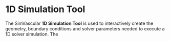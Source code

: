 # 1D Simulation Tool #

The SimVascular **1D Simulation Tool** is used to interactively create the geometry, boundary conditions and 
solver parameters needed to execute a 1D solver simulation. The 




